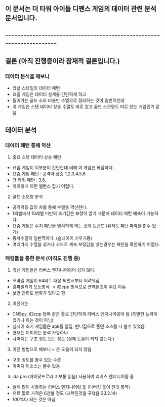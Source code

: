 ## 이 문서는 더 타워 아이들 디펜스 게임의 데이터 관련 분석 문서입니다.
## --------------------------------------------------------------------
## 결론 (아직 진행중이라 잠재적 결론입니다.)
### 데이터 분석을 해보니
- 옜날 스타일의 데이터 패턴
- 요즘 게임은 데이터 설계를 간단하게 하고 
- 들어가는 골드 소모 비용만 수열으로 정리하는 것이 일반적인데  
- 이 게임은 스탯 데이터 상승 수열도 따로 있고 골드 소모량도 따로 있는 게임인거 같음 

## 데이터 분석 
### 데이터 패턴 통해 역산
1) 중요 스탯 데이터 상승 패턴
  - 요즘 게임이 이부분이 간단한데 비해 이 게임은 복잡하다.
  - 요즘 게임 패턴 : 공격력 상승 1,2,3,4,5,6
  - 더 타워 패턴 : 3,6, 
  - 이이렇게 하면 밸런스 잡기 어렵다.

2) 골드 소모량 분석
  - 공격력등 값의 차를 통해 수열을 역산한다.
  - 1레벨에서 10레벨 미만의 초기값은 보정이 없기 때문에 데이터 패턴 예측이 가능하다.
  - 요즘 게임은 수치 패턴을 명확하게 하는 것이 트랜드 (유저도 패턴 파악을 핡수 있게) 
  - 등차수열이 일반적이다. (슬레이어 키우기등) 
  - 여러가지 수열을 섞거나 코드로 계속 보정값을 넣는경우는 패턴을 확인하기 어렵다.   
            
### 해킹툴을 통한 분석 (아직도 진행 중)
1) 최신 게임들은 리버스 엔지니어링이 쉽지 않다. 
  - 모바일 게임이 64비트 대응 되면서부터 어려워짐  
  - 컴파일러가 모노방식 -> il2cpp 방식으로 변화된것이 주요 이슈
  - 보안 관련도 변화가 있다고 함

2) 이전에는 
  - DNSpy, il2cpp 덤퍼 같은 툴로 간단하게 리버스 엔지니어링이 됨 (특별한 능력이 있거나 하는 것이 아님)
  - 심지어 초기 게임들은 apk를 알집, 반디집으로 풀면 소스를 다 볼수 있었음    
  - 현재는 이미지는 분석 가능하나 
  - 나머지는 구조 정도 보는 정도 (실제 도움이 되지 않는다.)

3) 이전 방법으로 해보니
  = 큰 도움이 되지 않음 
  - 구조 정도를 볼수 있는 수준
  - 이미지 리소스는 볼수 있음

3) ida pro (아이닷프로라고 보통 읽음) 사용하여 리버스 엔지니어링 중
  - 실제 많이 사용하는 리버스 엔지니어링 툴 (디버깅 툴이 원래 목적)
  - 유료 툴로 가격은 6천불 정도 (크랙된것을 구했음 23.2.14)
  - 100%다 되는 것은 아님 
